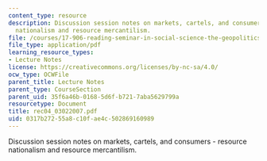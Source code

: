 ```yaml
---
content_type: resource
description: Discussion session notes on markets, cartels, and consumers - resource
  nationalism and resource mercantilism.
file: /courses/17-906-reading-seminar-in-social-science-the-geopolitics-and-geoeconomics-of-global-energy-spring-2007/0317b27255a8c10fae4c502869160989_rec04_03022007.pdf
file_type: application/pdf
learning_resource_types:
- Lecture Notes
license: https://creativecommons.org/licenses/by-nc-sa/4.0/
ocw_type: OCWFile
parent_title: Lecture Notes
parent_type: CourseSection
parent_uid: 35f6a46b-0168-5d6f-b721-7aba5629799a
resourcetype: Document
title: rec04_03022007.pdf
uid: 0317b272-55a8-c10f-ae4c-502869160989
---
```

Discussion session notes on markets, cartels, and consumers - resource nationalism and resource mercantilism.